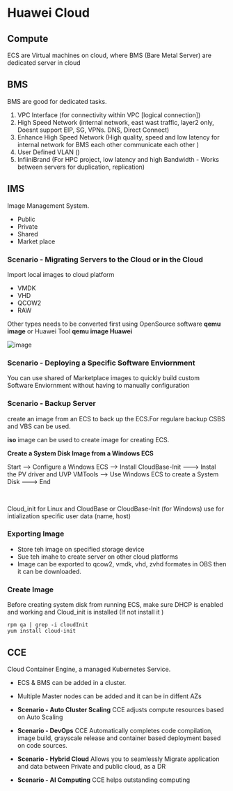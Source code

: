 # Huawei Cloud

## Compute
ECS are Virtual machines on cloud, where BMS (Bare Metal Server) are dedicated server in cloud


## BMS 
BMS are good for dedicated tasks. 

1. VPC Interface (for connectivity within VPC [logical connection])
2. High Speed Network (internal network, east wast traffic, layer2 only, Doesnt support EIP, SG, VPNs. DNS, Direct Connect)
3. Enhance High Speed Network (High quality, speed and low latency for internal network for BMS each other communicate each other )
4. User Defined VLAN ()
5. InfiiniBrand (For HPC project, low latency and high Bandwidth - Works between servers for duplication, replication)

## IMS
Image Management System.
- Public 
- Private 
- Shared 
- Market place 

### Scenario - Migrating Servers to the Cloud or in the Cloud

Import local images to cloud platform
- VMDK
- VHD
- QCOW2
- RAW

Other types needs to be converted first using OpenSource software **qemu image** or Huawei Tool **qemu image Huawei**

![image](https://github.com/user-attachments/assets/2bff3c60-c872-4464-a5d8-635cb69cf752)


### Scenario - Deploying a Specific Software Enviornment
You can use shared of Marketplace images to quickly build custom Software Enviornment without having to manually configuration

### Scenario -  Backup Server 
create an image from an ECS to back up the ECS.For regulare backup CSBS and VBS can be used.

**iso** image can be used to create image for creating ECS. <br>

**Create a System Disk Image from a Windows ECS** <br>

Start --> Configure a Windows ECS --> Install CloudBase-Init ---> Instal the PV driver and UVP VMTools --> Use Windows ECS to create a System Disk ---> End

<br>

Cloud_init for Linux and CloudBase or CloudBase-Init (for Windows) use for intialization specific user data (name, host)

### Exporting Image
- Store teh image on specified storage device
- Sue teh imahe to create server on other cloud platforms
- Image can be exported to qcow2, vmdk, vhd, zvhd formates in OBS then it can be downloaded.

### Create Image
Before creating system disk from running ECS, make sure DHCP is enabled and working and Cloud_init is installed (If not install it )
```shell
rpm qa | grep -i cloudInit
yum install cloud-init 

```

## CCE 
Cloud Container Engine, a managed Kubernetes Service. 
- ECS & BMS can be added in a cluster. 
- Multiple Master nodes can be added and it can be in diffent AZs

- **Scenario - Auto Cluster Scaling** CCE adjusts compute resources based on Auto Scaling
- **Scenario - DevOps** CCE Automatically completes code compilation, image build, grayscale release and container based deployment based on code sources. 
- **Scenario - Hybrid Cloud** Allows you to seamlessly Migrate application and data between Private and public cloud, as a DR 
- **Scenario - AI Computing** CCE helps outstanding computing